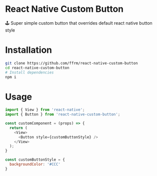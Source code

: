 # React Native Custom Button
🕹 Super simple custom button that overrides default react native button style

# Installation
```bash
git clone https://github.com/ffrm/react-native-custom-button
cd react-native-custom-button
# Install dependencies
npm i
```

# Usage
```javascript
import { View } from 'react-native';
import { Button } from 'react-native-custom-button';

const customComponent = (props) => {
  return (
    <View>
      <Button style={customButtonStyle} />
    </View>
  );
}

const customButtonStyle = {
  backgroundColor: '#CCC'
}
```